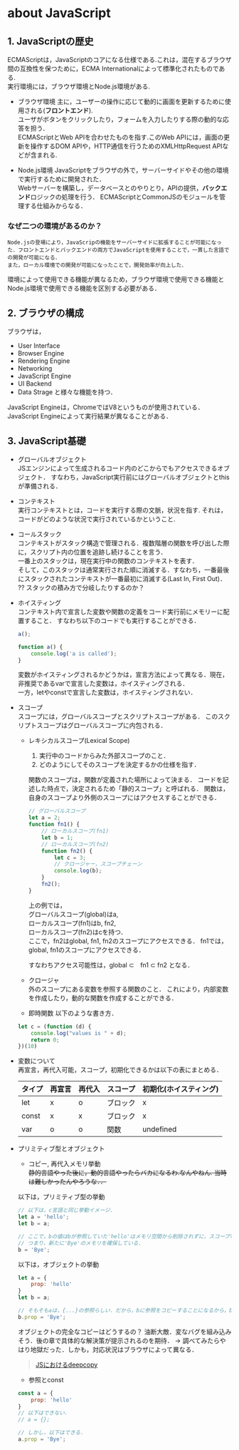 # about JavaScript
## 1. JavaScriptの歴史
ECMAScriptは，JavaScriptのコアになる仕様である.これは，混在するブラウザ間の互換性を保つために，ECMA Internationalによって標準化されたものである.  
実行環境には，ブラウザ環境とNode.js環境がある.

- ブラウザ環境
    主に，ユーザーの操作に応じて動的に画面を更新するために使用される(**フロントエンド**).  
    ユーザがボタンをクリックしたり，フォームを入力したりする際の動的な応答を担う．  
    ECMAScriptとWeb APIを合わせたものを指す.このWeb APIには，画面の更新を操作するDOM APIや，HTTP通信を行うためのXMLHttpRequest APIなどが含まれる.

- Node.js環境
    JavaScriptをブラウザの外で，サーバーサイドやその他の環境で実行するために開発された．  
    Webサーバーを構築し，データベースとのやりとり，APIの提供，**バックエンド**ロジックの処理を行う．
    ECMAScriptとCommonJSのモジュールを管理する仕組みからなる．  
    
### なぜ二つの環境があるのか？  
    Node.jsの登場により，JavaScripの機能をサーバーサイドに拡張することが可能になった．フロントエンドとバックエンドの両方でJavaScriptを使用することで，一貫した言語での開発が可能になる．
    また，ローカル環境での開発が可能になったことで，開発効率が向上した．  

環境によって使用できる機能が異なるため，ブラウザ環境で使用できる機能とNode.js環境で使用できる機能を区別する必要がある．

## 2. ブラウザの構成
ブラウザは，
- User Interface
- Browser Engine
- Rendering Engine
- Networking
- JavaScript Engine
- UI Backend
- Data Strage
と様々な機能を持つ．

JavaScript Engineは，ChromeではV8というものが使用されている．
JavaScript Engineによって実行結果が異なることがある．

## 3. JavaScript基礎
- グローバルオブジェクト  
    JSエンジンによって生成されるコード内のどこからでもアクセスできるオブジェクト．
    すなわち，JavaScript実行前にはグローバルオブジェクトとthisが準備される．

- コンテキスト  
    実行コンテキストとは，コードを実行する際の文脈，状況を指す.
    それは，コードがどのような状況で実行されているかということ.

- コールスタック  
    コンテキストがスタック構造で管理される．複数階層の関数を呼び出した際に，スクリプト内の位置を追跡し続けることを言う．  
    一番上のスタックは，現在実行中の関数のコンテキストを表す．  
    そして，このスタックは通常実行された順に消滅する．すなわち，一番最後にスタックされたコンテキストが一番最初に消滅する(Last In, First Out)．  
    ?? スタックの積み方で分岐したりするのか？

- ホイスティング  
    コンテキスト内で宣言した変数や関数の定義をコード実行前にメモリーに配置すること．
    すなわち以下のコードでも実行することができる．

    ```js
    a();

    function a() {
        console.log('a is called');
    }
    ```
    
    変数がホイスティングされるかどうかは，宣言方法によって異なる．現在，非推奨であるvarで宣言した変数は，ホイスティングされる．  
    一方，letやconstで宣言した変数は，ホイスティングされない．　

- スコープ  
    スコープには，グローバルスコープとスクリプトスコープがある．
    このスクリプトスコープはグローバルスコープに内包される．

    - レキシカルスコープ(Lexical Scope)
        1. 実行中のコードからみた外部スコープのこと．
        2. どのようにしてそのスコープを決定するかの仕様を指す．

        関数のスコープは，関数が定義された場所によって決まる．
        コードを記述した時点で，決定されるため「静的スコープ」と呼ばれる．
        関数は，自身のスコープより外側のスコープにはアクセスすることができる．　　

        ```js
        // グローバルスコープ
        let a = 2;
        function fn1() {
            // ローカルスコープ(fn1)
            let b = 1;
            // ローカルスコープ(fn2)
            function fn2() {
                let c = 3;
                // クロージャー，スコープチェーン
                console.log(b);
            }
            fn2();
        }
        ```
    
        上の例では，  
        グローバルスコープ(global)はa,  
        ローカルスコープ(fn1)はb, fn2,   
        ローカルスコープ(fn2)はcを持つ．  
        ここで，fn2はglobal, fn1, fn2のスコープにアクセスできる．
        fn1では，global, fn1のスコープにアクセスできる．
        
        すなわちアクセス可能性は，global ⊂　fn1 ⊂ fn2 となる．
        
    - クロージャ  
    外のスコープにある変数を参照する関数のこと． これにより，内部変数を作成したり，動的な関数を作成することができる．  
    
    - 即時関数
    以下のような書き方．

    ```js
    let c = (function (d) {
        console.log("values is " + d);
        return 0;
    })(10)
    ```
    
- 変数について  
再宣言，再代入可能，スコープ，初期化できるかは以下の表にまとめる．  

    | タイプ | 再宣言 | 再代入 | スコープ | 初期化(ホイスティング) | 
    | ---- | ---- | ---- | ---- | ---- |
    | let | x | o | ブロック | x |
    | const | x | x | ブロック | x |
    | var | o | o | 関数 | undefined |

- プリミティブ型とオブジェクト  
    - コピー, 再代入メモリ挙動  
    ~~静的言語やった後に，動的言語やったらバカになるわ.なんやねん.
    当時は難しかったんやろうな．．~~

    以下は，プリミティブ型の挙動
    ```js
    // 以下は，c言語と同じ挙動イメージ．
    let a = 'hello';
    let b = a;

    // ここで，bの値はbが参照していた'hello'はメモリ空間から削除されずに，スコープ等を抜けるまで残る
    // つまり，新たに'Bye'のメモリを確保している．
    b = 'Bye';
    ```
    
    以下は，オブジェクトの挙動
    ```js
    let a = {
        prop: 'hello'
    }
    let b = a;

    // そもそもaは，{...}の参照らしい．だから，bに参照をコピーすることになるから，bを変更するとaも変更される．
    b.prop = 'Bye';
    ```
    
    オブジェクトの完全なコピーはどうするの？
    油断大敵．変なバグを組み込みそう．後の章で具体的な解決策が提示されるのを期待．
    -> 調べてみたらやはり地獄だった．しかも，対応状況はブラウザによって異なる．  
    > [JSにおけるdeepcopy](https://zenn.dev/akkie1030/articles/js-structured-clone)
    
    - 参照とconst
    
    ```js
    const a = {
        prop: 'hello'
    }
    // 以下はできない．
    // a = {};
    
    // しかし，以下はできる．
    a.prop = 'Bye';
    ```

